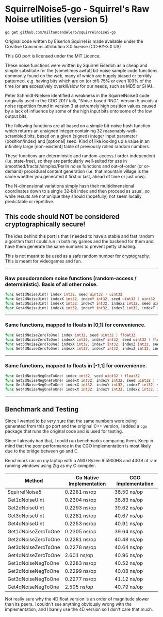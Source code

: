 # SquirrelNoise5-go - Squirrel's Raw Noise utilities (version 5)

`go get github.com/miltoncandelero/squirrelnoise5-go`

Original code written by Eiserloh Squirrel is made available under the Creative Commons attribution 3.0 license (CC-BY-3.0 US)

This GO port is licensed under the MIT Licence.

These noise functions were written by Squirrel Eiserloh as a cheap and simple substitute for the [sometimes awful]
bit-noise sample code functions commonly found on the web, many of which are hugely biased or terribly patterned, e.g.
having bits which are on (or off) 75% or even 100% of the time (or are excessively overkill/slow for our needs, such as
MD5 or SHA).

Peter Schmidt-Nielsen identified a weakness in the SquirrelNoise3 code originally used in the GDC 2017 talk, "Noise-based RNG". 
Version 5 avoids a noise repetition found in version 3 at extremely high position values caused by a lack of influence by some 
of the high input bits onto some of the low output bits.

The following functions are all based on a simple bit-noise hash function which returns an unsigned integer containing
32 reasonably-well-scrambled bits, based on a given (signed) integer input parameter (position/index) and [optional] seed. 
Kind of like looking up a value in an infinitely large [non-existent] table of previously rolled random numbers.

These functions are deterministic and random-access / order-independent (i.e. state-free), so they are particularly
well-suited for use in smoothed/fractal/simplex/Perlin noise functions and out-of-order (or or-demand) procedural
content generation (i.e. that mountain village is the same whether you generated it first or last, ahead of time or just
now).

The N-dimensional variations simply hash their multidimensional coordinates down to a single 32-bit index and then
proceed as usual, so while results are not unique they should
(hopefully) not seem locally predictable or repetitive.

## This code should NOT be considered cryptographically secure!

The idea behind this port is that I needed to have a stable and fast random algorithm that I could run in both my
games and the backend for them and have them generate the same numbers to prevent petty cheating.

This is not meant to be used as a safe random number for cryptography. This is meant for videogames and fun.

---

### Raw pseudorandom noise functions (random-access / deterministic). Basis of all other noise.

```go
func Get1dNoiseUint( index int32, seed uint32 ) uint32
func Get2dNoiseUint( indexX int32, indexY int32, seed uint32 ) uint32
func Get3dNoiseUint( indexX int32, indexY int32, indexZ int32, seed uint32 ) uint32
func Get4dNoiseUint( indexX int32, indexY int32, indexZ int32, indexT int32, seed uint32 ) uint32
```

---

### Same functions, mapped to floats in [0,1] for convenience.

```go
func Get1dNoiseZeroToOne( index int32, seed uint32 ) float32
func Get2dNoiseZeroToOne( indexX int32, indexY int32, seed uint32 ) float32
func Get3dNoiseZeroToOne( indexX int32, indexY int32, indexZ int32, seed uint32 ) float32
func Get4dNoiseZeroToOne( indexX int32, indexY int32, indexZ int32, indexT int32, seed uint32 ) float32
```

---

### Same functions, mapped to floats in [-1,1] for convenience.

```go
func Get1dNoiseNegOneToOne( index int32, seed uint32 ) float32
func Get2dNoiseNegOneToOne( indexX int32, indexY int32, seed uint32 ) float32
func Get3dNoiseNegOneToOne( indexX int32, indexY int32, indexZ int32, seed uint32 ) float32
func Get4dNoiseNegOneToOne( indexX int32, indexY int32, indexZ int32, indexT int32, seed uint32 ) float32
```

---

## Benchmark and Testing
Since I wanted to be _very_ sure that the same numbers were being generated from this go port and the original C++ 
version, I added a `cgo` package that runs the original code and is used for testing.

Since I already had that, I could run benchmarks comparing them. Keep in mind that the poor performance in the CGO 
implementation is most likely due to the bridge between go and C.

Benchmark ran on my laptop with a AMD Ryzen 9 5900HS and 40GB of ram running windows using Zig as my C compiler.

| Method              | Go Native Implementation | CGO Implementation |
|---------------------|--------------------------|--------------------|
| SquirrelNoise5      | 0.2281 ns/op             | 38.50 ns/op        |
| Get1dNoiseUint      | 0.2304 ns/op             | 38.83 ns/op        |
| Get2dNoiseUint      | 0.2293 ns/op             | 39.62 ns/op        |
| Get3dNoiseUint      | 0.2281 ns/op             | 40.67 ns/op        |
| Get4dNoiseUint      | 0.2253 ns/op             | 40.91 ns/op        |
| Get1dNoiseZeroToOne | 0.2305 ns/op             | 39.64 ns/op        |
| Get2dNoiseZeroToOne | 0.2281 ns/op             | 40.48 ns/op        |
| Get3dNoiseZeroToOne | 0.2278 ns/op             | 40.64 ns/op        |
| Get4dNoiseZeroToOne | 2.601 ns/op              | 40.96 ns/op        |
| Get1dNoiseNegToOne  | 0.2283 ns/op             | 40.52 ns/op        |
| Get2dNoiseNegToOne  | 0.2299 ns/op             | 40.08 ns/op        |
| Get3dNoiseNegToOne  | 0.2277 ns/op             | 41.12 ns/op        |
| Get4dNoiseNegToOne  | 2.595 ns/op              | 40.79 ns/op        |

Not really sure why the 4D float version is an order of magnitude slower than its peers. 
I couldn't see anything obviously wrong with the implementation, and I barely use the 4D version so I don't care that much.